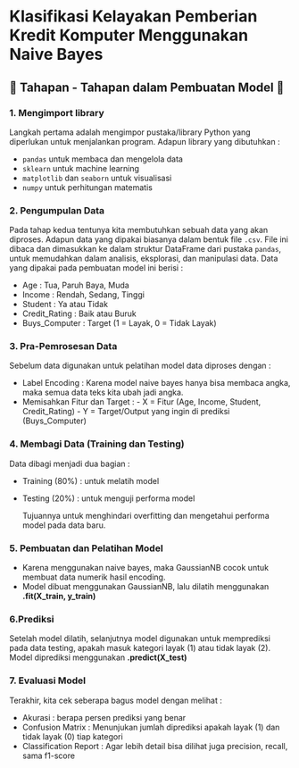 # Klasifikasi Kelayakan Pemberian Kredit Komputer Menggunakan Naive Bayes
## 🧩 Tahapan - Tahapan dalam Pembuatan Model 🧩
### 1. Mengimport library
Langkah pertama adalah mengimpor pustaka/library Python yang diperlukan untuk menjalankan program. Adapun library yang dibutuhkan :
- `pandas` untuk membaca dan mengelola data  
- `sklearn` untuk machine learning  
- `matplotlib` dan `seaborn` untuk visualisasi  
- `numpy` untuk perhitungan matematis  

### 2. Pengumpulan Data 
Pada tahap kedua tentunya kita membutuhkan sebuah data yang akan diproses. Adapun data yang dipakai biasanya dalam bentuk file `.csv`. File ini dibaca dan dimasukkan ke dalam struktur DataFrame dari pustaka `pandas`, untuk memudahkan dalam analisis, eksplorasi, dan manipulasi data. Data yang dipakai pada pembuatan model ini berisi : 
- Age  : Tua, Paruh Baya, Muda
- Income : Rendah, Sedang, Tinggi
- Student : Ya atau Tidak
- Credit_Rating : Baik atau Buruk
- Buys_Computer : Target (1 = Layak, 0 = Tidak Layak)
  
### 3. Pra-Pemrosesan Data
Sebelum data digunakan untuk pelatihan model data diproses dengan :
- Label Encoding : Karena model naive bayes hanya bisa membaca angka, maka semua data teks kita ubah jadi angka.
- Memisahkan Fitur dan Target : - X = Fitur (Age, Income, Student, Credit_Rating) - Y = Target/Output yang ingin di prediksi (Buys_Computer)
  
### 4. Membagi Data (Training dan Testing)
Data dibagi menjadi dua bagian :
- Training (80%) : untuk melatih model
- Testing (20%) : untuk menguji performa model

  Tujuannya untuk menghindari overfitting dan mengetahui performa model pada data baru.
### 5. Pembuatan dan Pelatihan Model
- Karena menggunakan naive bayes, maka GaussianNB cocok untuk membuat data numerik hasil encoding.
-  Model dibuat menggunakan GaussianNB, lalu dilatih menggunakan **.fit(X_train, y_train)**
### 6.Prediksi
Setelah model dilatih, selanjutnya model digunakan untuk memprediksi pada data testing, apakah masuk kategori layak (1) atau tidak layak (2). Model diprediksi menggunakan **.predict(X_test)**

### 7. Evaluasi Model
Terakhir, kita cek seberapa bagus model dengan melihat :
- Akurasi : berapa persen prediksi yang benar
- Confusion Matrix : Menunjukan jumlah diprediksi apakah layak (1) dan tidak layak (0) tiap kategori
- Classification Report : Agar lebih detail bisa dilihat juga precision, recall, sama f1-score

  




